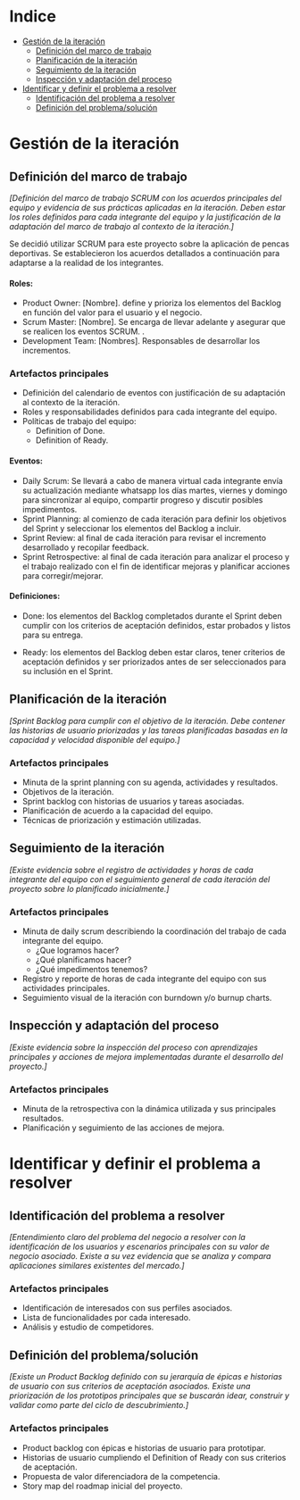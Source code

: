 # Indice

- [Gestión de la iteración](#gestión-de-la-iteración)
  - [Definición del marco de trabajo](#definición-del-marco-de-trabajo)
  - [Planificación de la iteración](#planificación-de-la-iteración)
  - [Seguimiento de la iteración](#seguimiento-de-la-iteración)
  - [Inspección y adaptación del proceso](#inspección-y-adaptación-del-proceso)
- [Identificar y definir el problema a resolver](#identificar-y-definir-el-problema-a-resolver)
  - [Identificación del problema a resolver](#identificación-del-problema-a-resolver)
  - [Definición del problema/solución](#definición-del-problema/solución)

# Gestión de la iteración

## Definición del marco de trabajo

_[Definición del marco de trabajo SCRUM con los acuerdos principales del equipo y evidencia de sus prácticas aplicadas en la iteración. Deben estar los roles definidos para cada integrante del equipo y la justificación de la adaptación del marco de trabajo al contexto de la iteración.]_

Se decidió utilizar SCRUM para este proyecto sobre la aplicación de pencas deportivas. Se establecieron los acuerdos detallados a continuación para adaptarse a la realidad de los integrantes.

#### Roles:
- Product Owner: [Nombre]. define y prioriza los elementos del Backlog en función del valor para el usuario y el negocio.
- Scrum Master: [Nombre]. Se encarga de llevar adelante y asegurar que se realicen los eventos SCRUM. .
- Development Team: [Nombres]. Responsables de desarrollar los incrementos.

### Artefactos principales

- Definición del calendario de eventos con justificación de su adaptación al contexto de la iteración.
- Roles y responsabilidades definidos para cada integrante del equipo.
- Políticas de trabajo del equipo:
  - Definition of Done.
  - Definition of Ready.


#### Eventos:
- Daily Scrum: Se llevará a cabo de manera virtual cada integrante envía su actualización mediante whatsapp los días martes, viernes y domingo para sincronizar al equipo, compartir progreso y discutir posibles impedimentos.
- Sprint Planning: al comienzo de cada iteración para definir los objetivos del Sprint y seleccionar los elementos del Backlog a incluir.
- Sprint Review: al final de cada iteración para revisar el incremento desarrollado y recopilar feedback.
- Sprint Retrospective: al final de cada iteración para analizar el proceso y el trabajo realizado con el fin de identificar mejoras y planificar acciones para corregir/mejorar.

#### Definiciones:
- Done: los elementos del Backlog completados durante el Sprint deben cumplir con los criterios de aceptación definidos, estar probados y listos para su entrega.

- Ready: los elementos del Backlog deben estar claros, tener criterios de aceptación definidos y ser priorizados antes de ser seleccionados para su inclusión en el Sprint.

## Planificación de la iteración

_[Sprint Backlog para cumplir con el objetivo de la iteración. Debe contener las historias de usuario priorizadas y las tareas planificadas basadas en la capacidad y velocidad disponible del equipo.]_

### Artefactos principales

- Minuta de la sprint planning con su agenda, actividades y resultados.
- Objetivos de la iteración.
- Sprint backlog con historias de usuarios y tareas asociadas.
- Planificación de acuerdo a la capacidad del equipo.
- Técnicas de priorización y estimación utilizadas.

## Seguimiento de la iteración

_[Existe evidencia sobre el registro de actividades y horas de cada integrante del equipo con el seguimiento general de cada iteración del proyecto sobre lo planificado inicialmente.]_

### Artefactos principales

- Minuta de daily scrum describiendo la coordinación del trabajo de cada integrante del equipo.
  - ¿Que logramos hacer?
  - ¿Qué planificamos hacer?
  - ¿Qué impedimentos tenemos?
- Registro y reporte de horas de cada integrante del equipo con sus actividades principales.
- Seguimiento visual de la iteración con burndown y/o burnup charts.

## Inspección y adaptación del proceso

_[Existe evidencia sobre la inspección del proceso con aprendizajes principales y acciones de mejora implementadas durante el desarrollo del proyecto.]_

### Artefactos principales

- Minuta de la retrospectiva con la dinámica utilizada y sus principales resultados.
- Planificación y seguimiento de las acciones de mejora.

# Identificar y definir el problema a resolver

## Identificación del problema a resolver

_[Entendimiento claro del problema del negocio a resolver con la identificación de los usuarios y escenarios principales con su valor de negocio asociado. Existe a su vez evidencia que se analiza y compara aplicaciones similares existentes del mercado.]_

### Artefactos principales

- Identificación de interesados con sus perfiles asociados.
- Lista de funcionalidades por cada interesado.
- Análisis y estudio de competidores.

## Definición del problema/solución

_[Existe un Product Backlog definido con su jerarquía de épicas e historias de usuario con sus criterios de aceptación asociados. Existe una priorización de los prototipos principales que se buscarán idear, construir y validar como parte del ciclo de descubrimiento.]_

### Artefactos principales

- Product backlog con épicas e historias de usuario para prototipar.
- Historias de usuario cumpliendo el Definition of Ready con sus criterios de aceptación.
- Propuesta de valor diferenciadora de la competencia.
- Story map del roadmap inicial del proyecto.
